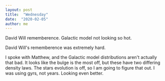 ```yaml
---
layout: post
title:  "Wednesday"
date:  "2020-02-05"
author: me
---
```


David Will rememberence. Galactic model not looking so hot.

<!--more-->

David Will's rememberence was extremely hard. 

I spoke with Matthew, and the Galactic model distributions aren't actually that bad. It looks like the bulge is the most off, but these have two differing density laws. The stars evolution is off, so I am going to figure that out. I was using gyrs, not years. Looking even better.
